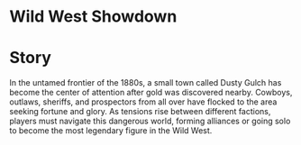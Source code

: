 # Wild West Showdown

# Story
In the untamed frontier of the 1880s, a small town called Dusty Gulch has become the center of attention after gold was discovered nearby. Cowboys, outlaws, sheriffs, and prospectors from all over have flocked to the area seeking fortune and glory. As tensions rise between different factions, players must navigate this dangerous world, forming alliances or going solo to become the most legendary figure in the Wild West.
